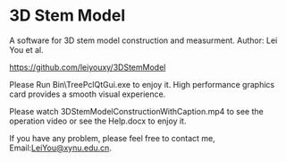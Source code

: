 # 3D Stem Model 
A software for 3D stem model construction and measurment.
Author: Lei You et al.

https://github.com/leiyouxy/3DStemModel

Please Run Bin\TreePclQtGui.exe to enjoy it. 
High performance graphics card provides a smooth visual experience.

Please watch 3DStemModelConstructionWithCaption.mp4 to see the operation video or see the Help.docx to enjoy it.

If you have any problem, please feel free to contact me, Email:LeiYou@xynu.edu.cn.
